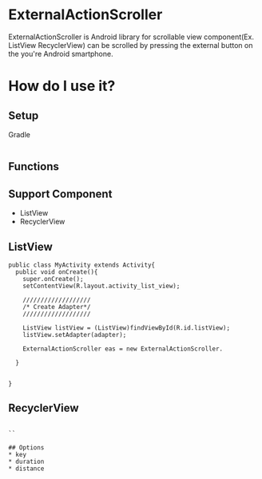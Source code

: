 # ExternalActionScroller

ExternalActionScroller is Android library for scrollable view component(Ex. ListView RecyclerView) can be scrolled by pressing the external button on the you're Android smartphone.

# How do I use it?
## Setup
Gradle

```

```
## Functions

## Support Component
* ListView
* RecyclerView

## ListView
```
public class MyActivity extends Activity{
  public void onCreate(){
    super.onCreate();
    setContentView(R.layout.activity_list_view);

    ///////////////////
    /* Create Adapter*/
    ///////////////////
    
    ListView listView = (ListView)findViewById(R.id.listView);
    listView.setAdapter(adapter);
    
    ExternalActionScroller eas = new ExternalActionScroller.
        
  }


}

```

## RecyclerView
```

``

## Options
* key
* duration
* distance